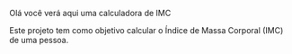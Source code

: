 Olá você verá aqui uma calculadora de IMC

Este projeto tem como objetivo calcular o Índice de Massa Corporal (IMC) de uma pessoa.